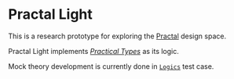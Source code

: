 # Practal Light

This is a research prototype for exploring the [Practal](https://practal.com) design space. 

Practal Light implements [*Practical Types*](https://doi.org/10.47757/practical.types.1) as its logic.

Mock theory development is currently done in [`Logics`](https://github.com/practal/practal-light/blob/ee96172f54a18b9b924efe8b1ca22ffbccc15d20/Sources/practal-light/Logics.swift#L10) test case.
